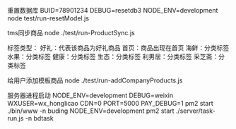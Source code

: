 重置数据库
BUID=78901234 DEBUG=resetdb3 NODE_ENV=development node test/run-resetModel.js

tms同步商品
node ./test/run-ProductSync.js

标签类型：
好礼：代表该商品为好礼商品
首页：商品出现在首页
海鲜：分类标签
水果：分类标签
健康：分类标签
生态：分类标签
利男居：分类标签
采芝斋：分类标签

给用户添加模板商品
node ./test/run-addCompanyProducts.js

服务器进程启动
NODE_ENV=development DEBUG=weixin WXUSER=wx_honglicao CDN=0 PORT=5000 PAY_DEBUG=1 pm2 start ./bin/www -n buding
NODE_ENV=development  pm2 start ./server/task-run.js -n bdtask